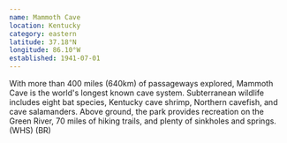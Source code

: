 ```yaml
---
name: Mammoth Cave
location: Kentucky
category: eastern
latitude: 37.18°N
longitude: 86.10°W
established: 1941-07-01
---
```


With more than 400 miles (640km) of passageways explored, Mammoth Cave is the world's longest known cave system. Subterranean wildlife includes eight bat species, Kentucky cave shrimp, Northern cavefish, and cave salamanders. Above ground, the park provides recreation on the Green River, 70 miles of hiking trails, and plenty of sinkholes and springs. (WHS) (BR)

